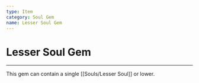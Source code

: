 ```yaml
---
type: Item
category: Soul Gem
name: Lesser Soul Gem
---
```

# Lesser Soul Gem
---
This gem can contain a single [[Souls/Lesser Soul]] or lower.